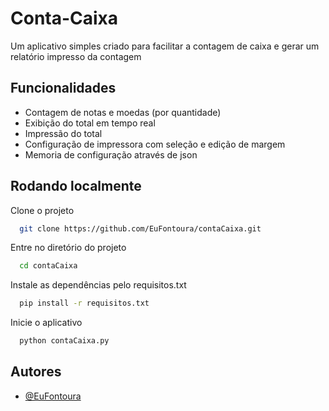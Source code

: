 
# Conta-Caixa

Um aplicativo simples criado para facilitar a contagem de caixa e gerar um relatório impresso da contagem


## Funcionalidades

- Contagem de notas e moedas (por quantidade)
- Exibição do total em tempo real
- Impressão do total
- Configuração de impressora com seleção e edição de margem
- Memoria de configuração através de json
## Rodando localmente

Clone o projeto

```bash
  git clone https://github.com/EuFontoura/contaCaixa.git
```

Entre no diretório do projeto

```bash
  cd contaCaixa
```

Instale as dependências pelo requisitos.txt

```bash
  pip install -r requisitos.txt
```

Inicie o aplicativo

```bash
  python contaCaixa.py
```


## Autores

- [@EuFontoura](https://github.com/EuFontoura)

